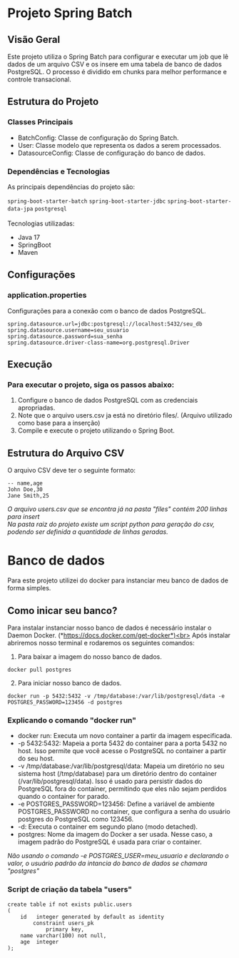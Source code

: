 # Projeto Spring Batch
## Visão Geral
Este projeto utiliza o Spring Batch para configurar e executar um job que lê dados de um arquivo CSV e os insere em uma tabela de banco de dados PostgreSQL. O processo é dividido em chunks para melhor performance e controle transacional.

## Estrutura do Projeto
### Classes Principais
- BatchConfig: Classe de configuração do Spring Batch.
- User: Classe modelo que representa os dados a serem processados.
- DatasourceConfig: Classe de configuração do banco de dados.
### Dependências e Tecnologias
As principais dependências do projeto são:

`spring-boot-starter-batch`
`spring-boot-starter-jdbc`
`spring-boot-starter-data-jpa`
`postgresql`
<br>
<br>
Tecnologias utilizadas:
- Java 17
- SpringBoot
- Maven

## Configurações
### application.properties
Configurações para a conexão com o banco de dados PostgreSQL.

```
spring.datasource.url=jdbc:postgresql://localhost:5432/seu_db
spring.datasource.username=seu_usuario
spring.datasource.password=sua_senha
spring.datasource.driver-class-name=org.postgresql.Driver
```

## Execução
### Para executar o projeto, siga os passos abaixo:

1. Configure o banco de dados PostgreSQL com as credenciais apropriadas.
2. Note que o arquivo users.csv ja está no diretório files/. (Arquivo utilizado como base para a inserção)
3. Compile e execute o projeto utilizando o Spring Boot.

## Estrutura do Arquivo CSV
O arquivo CSV deve ter o seguinte formato:

```
-- name,age
John Doe,30
Jane Smith,25
```
*O arquivo users.csv que se encontra já na pasta "files" contém 200 linhas para insert*<br>
*Na pasta raiz do projeto existe um script python para geração do csv, podendo ser definida a quantidade de linhas geradas.*

# Banco de dados

Para este projeto utilizei do docker para instanciar meu banco de dados de forma simples.

## Como inicar seu banco?
Para instalar instanciar nosso banco de dados é necessário instalar o Daemon Docker. (*https://docs.docker.com/get-docker*)<br>
Após instalar abriremos nosso terminal e rodaremos os seguintes comandos:<br>
1. Para baixar a imagem do nosso banco de dados.
```
docker pull postgres
```
2. Para iniciar nosso banco de dados.
```
docker run -p 5432:5432 -v /tmp/database:/var/lib/postgresql/data -e POSTGRES_PASSWORD=123456 -d postgres
```
### Explicando o comando "docker run"
- docker run: Executa um novo container a partir da imagem especificada.
- -p 5432:5432: Mapeia a porta 5432 do container para a porta 5432 no host. Isso permite que você acesse o PostgreSQL no container a partir do seu host.
- -v /tmp/database:/var/lib/postgresql/data: Mapeia um diretório no seu sistema host (/tmp/database) para um diretório dentro do container (/var/lib/postgresql/data). Isso é usado para persistir dados do PostgreSQL fora do container, permitindo que eles não sejam perdidos quando o container for parado.
- -e POSTGRES_PASSWORD=123456: Define a variável de ambiente POSTGRES_PASSWORD no container, que configura a senha do usuário postgres do PostgreSQL como 123456.
- -d: Executa o container em segundo plano (modo detached).
- postgres: Nome da imagem do Docker a ser usada. Nesse caso, a imagem padrão do PostgreSQL é usada para criar o container.

*Não usando o comando -e POSTGRES_USER=meu_usuario e declarando o valor, o usuário padrão da intancia do banco de dados se chamara "postgres"*

### Script de criação da tabela "users"
```
create table if not exists public.users
(
    id   integer generated by default as identity
        constraint users_pk
            primary key,
    name varchar(100) not null,
    age  integer
);
```

